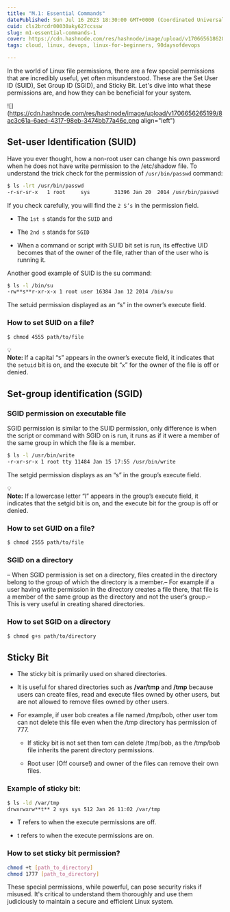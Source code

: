 ```yaml
---
title: "M.1: Essential Commands"
datePublished: Sun Jul 16 2023 18:30:00 GMT+0000 (Coordinated Universal Time)
cuid: cls2brcdr00030aky627ccssw
slug: m1-essential-commands-1
cover: https://cdn.hashnode.com/res/hashnode/image/upload/v1706656186287/eb8c3a45-817c-47dd-bfa6-49bd1b2b0a14.png
tags: cloud, linux, devops, linux-for-beginners, 90daysofdevops

---
```


In the world of Linux file permissions, there are a few special permissions that are incredibly useful, yet often misunderstood. These are the Set User ID (SUID), Set Group ID (SGID), and Sticky Bit. Let's dive into what these permissions are, and how they can be beneficial for your system.

![](https://cdn.hashnode.com/res/hashnode/image/upload/v1706656265199/8ac3c61a-6aed-4317-98eb-3474bb77a46c.png align="left")

## Set-user Identification (SUID)

Have you ever thought, how a non-root user can change his own password when he does not have write permission to the /etc/shadow file. To understand the trick check for the permission of `/usr/bin/passwd` command:

```bash
$ ls -lrt /usr/bin/passwd
-r-sr-sr-x   1 root     sys        31396 Jan 20  2014 /usr/bin/passwd
```

If you check carefully, you will find the `2 S’s` in the permission field.

* The `1st s` stands for the `SUID` and
    
* The `2nd s` stands for `SGID`
    
* When a command or script with SUID bit set is run, its effective UID becomes that of the owner of the file, rather than of the user who is running it.
    

Another good example of SUID is the su command:

```bash
$ ls -l /bin/su 
-rw**s**r-xr-x-x 1 root user 16384 Jan 12 2014 /bin/su
```

The setuid permission displayed as an “s” in the owner’s execute field.

### How to set SUID on a file?

```bash
$ chmod 4555 path/to/file
```

<div data-node-type="callout">
<div data-node-type="callout-emoji">💡</div>
<div data-node-type="callout-text"><strong>Note: </strong>If a capital “<code>S</code>” appears in the owner’s execute field, it indicates that the <code>setuid</code> bit is on, and the execute bit “<code>x</code>” for the owner of the file is off or denied.</div>
</div>

## Set-group identification (SGID)

### SGID permission on executable file

SGID permission is similar to the SUID permission, only difference is when the script or command with SGID on is run, it runs as if it were a member of the same group in which the file is a member.

```bash
$ ls -l /usr/bin/write
-r-xr-sr-x 1 root tty 11484 Jan 15 17:55 /usr/bin/write
```

The setgid permission displays as an “s” in the group’s execute field.

<div data-node-type="callout">
<div data-node-type="callout-emoji">💡</div>
<div data-node-type="callout-text"><strong>Note:</strong> If a lowercase letter “l” appears in the group’s execute field, it indicates that the setgid bit is on, and the execute bit for the group is off or denied.</div>
</div>

### How to set GUID on a file?

```bash
$ chmod 2555 path/to/file
```

### SGID on a directory

– When SGID permission is set on a directory, files created in the directory belong to the group of which the directory is a member.– For example if a user having write permission in the directory creates a file there, that file is a member of the same group as the directory and not the user’s group.– This is very useful in creating shared directories.

### How to set SGID on a directory

```bash
$ chmod g+s path/to/directory
```

## Sticky Bit

* The sticky bit is primarily used on shared directories.
    
* It is useful for shared directories such as **/var/tmp** and **/tmp** because users can create files, read and execute files owned by other users, but are not allowed to remove files owned by other users.
    
* For example, if user bob creates a file named /tmp/bob, other user tom can not delete this file even when the /tmp directory has permission of 777.
    
    * If sticky bit is not set then tom can delete /tmp/bob, as the /tmp/bob file inherits the parent directory permissions.
        
    * Root user (Off course!) and owner of the files can remove their own files.
        

### Example of sticky bit:

```bash
$ ls -ld /var/tmp
drwxrwxrw**t** 2 sys sys 512 Jan 26 11:02 /var/tmp
```

* T refers to when the execute permissions are off.
    
* t refers to when the execute permissions are on.
    

### How to set sticky bit permission?

```bash
chmod +t [path_to_directory]
chmod 1777 [path_to_directory]
```

These special permissions, while powerful, can pose security risks if misused. It's critical to understand them thoroughly and use them judiciously to maintain a secure and efficient Linux system.